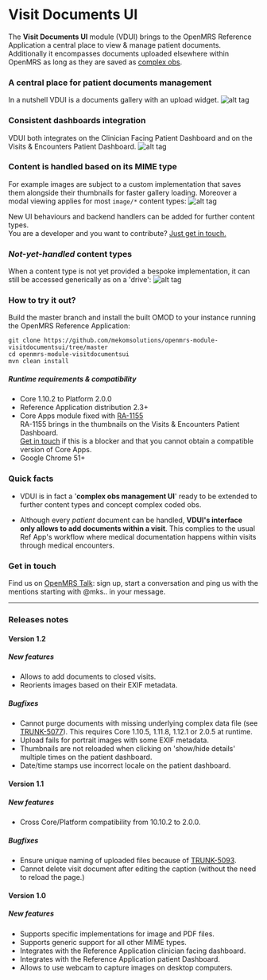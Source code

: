 # Visit Documents UI
The **Visit Documents UI** module (VDUI) brings to the OpenMRS Reference Application a central place to view & manage patient documents.
<br>Additionally it encompasses documents uploaded elsewhere within OpenMRS as long as they are saved as [complex obs](https://wiki.openmrs.org/display/docs/Creating+Complex+Observations+and+Concepts).

### A central place for patient documents management
In a nutshell VDUI is a documents gallery with an upload widget.
![alt tag](readme/vdui_mainpage.png)

### Consistent dashboards integration
VDUI both integrates on the Clinician Facing Patient Dashboard and on the Visits & Encounters Patient Dashboard.
![alt tag](readme/vdui_cfdashboard.png)

### Content is handled based on its MIME type
For example images are subject to a custom implementation that saves them alongside their thumbnails for faster gallery loading. Moreover a modal viewing applies for most `image/*` content types:
![alt tag](readme/vdui_imagemodal.png)

New UI behaviours and backend handlers can be added for further content types.
<br>You are a developer and you want to contribute? [Just get in touch.](#get-in-touch)

### _Not-yet-handled_ content types
When a content type is not yet provided a bespoke implementation, it can still be accessed generically as on a 'drive':
![alt tag](readme/vdui_galleryzipfile.png)

### How to try it out?
Build the master branch and install the built OMOD to your instance running the OpenMRS Reference Application:
```
git clone https://github.com/mekomsolutions/openmrs-module-visitdocumentsui/tree/master
cd openmrs-module-visitdocumentsui
mvn clean install
```
##### Runtime requirements & compatibility
* Core 1.10.2 to Platform 2.0.0
* Reference Application distribution 2.3+
* Core Apps module fixed with [RA-1155](https://issues.openmrs.org/browse/RA-1155)
<br>RA-1155 brings in the thumbnails on the Visits & Encounters Patient Dashboard.
<br>[Get in touch](#get-in-touch) if this is a blocker and that you cannot obtain a compatible version of Core Apps.
* Google Chrome 51+

### Quick facts
* VDUI is in fact a '**complex obs management UI**' ready to be extended to further content types and concept complex coded obs.

* Although every _patient_ document can be handled, **VDUI's interface only allows to add documents within a visit**. This complies to the usual Ref App's workflow where medical documentation happens within visits through medical encounters.

### Get in touch
Find us on [OpenMRS Talk](https://talk.openmrs.org/): sign up, start a conversation and ping us with the mentions starting with @mks.. in your message.

----

### Releases notes

#### Version 1.2
##### New features
* Allows to add documents to closed visits.
* Reorients images based on their EXIF metadata.

##### Bugfixes
* Cannot purge documents with missing underlying complex data file (see [TRUNK-5077](https://issues.openmrs.org/browse/TRUNK-5077)).
This requires Core 1.10.5, 1.11.8, 1.12.1 or 2.0.5 at runtime.
* Upload fails for portrait images with some EXIF metadata.
* Thumbnails are not reloaded when clicking on 'show/hide details' multiple times on the patient dashboard.
* Date/time stamps use incorrect locale on the patient dashboard.

#### Version 1.1
##### New features
* Cross Core/Platform compatibility from 10.10.2 to 2.0.0.

##### Bugfixes
* Ensure unique naming of uploaded files because of [TRUNK-5093](https://issues.openmrs.org/browse/TRUNK-5093).
* Cannot delete visit document after editing the caption (without the need to reload the page.)

#### Version 1.0
##### New features
* Supports specific implementations for image and PDF files.
* Supports generic support for all other MIME types.
* Integrates with the Reference Application clinician facing dashboard.
* Integrates with the Reference Application patient Dashboard.
* Allows to use webcam to capture images on desktop computers.